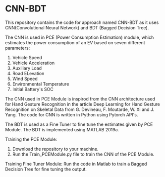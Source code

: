 # CNN-BDT

This repository contains the code for approach named CNN-BDT as it uses CNN(Convolutional Neural Network) and BDT (Bagged Decision Tree). 

The CNN is used in PCE (Power Consumption Estimation) module, which estimates the power consumption of an EV based on seven different parameters:
1) Vehicle Speed
2) Vehicle Acceleration
3) Auxiliary Load
4) Road ELevation
5) Wind Speed
6) Environmental Temperature
7) Initial Battery's SOC

The CNN used in PCE Module is inspirod from the CNN architecture used for Hand Gesture Recognition in the article Deep Learning for Hand Gesture Recognition on Skeletal Data from G. Devineau, F. Moutarde, W. Xi and J. Yang. The code for CNN is written in Python using Pytorch API's.

The BDT is used as a Fine Tuner to fine tune the estimates given by PCE Module. The BDT is implemented using MATLAB 2019a.

Training the PCE Module:
1) Download the repository to your machine.
2) Run the Train_PCEModule.py file to train the CNN of the PCE Module.

Training Fine Tuner Module:
Run the code in Matlab to train a Bagged Decision Tree for fine tuning the output.
